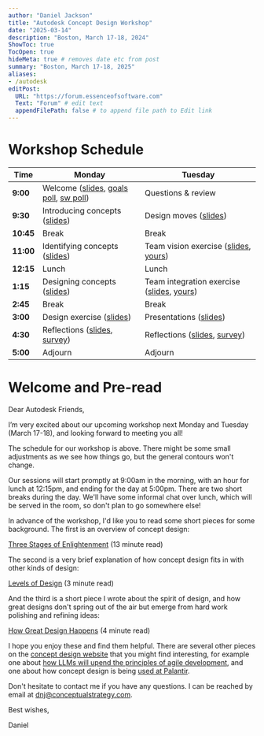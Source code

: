 ```yaml
---
author: "Daniel Jackson"
title: "Autodesk Concept Design Workshop"
date: "2025-03-14"
description: "Boston, March 17-18, 2024"
ShowToc: true
TocOpen: true
hideMeta: true # removes date etc from post
summary: "Boston, March 17-18, 2025"
aliases:
- /autodesk
editPost:
  URL: "https://forum.essenceofsoftware.com"
  Text: "Forum" # edit text
  appendFilePath: false # to append file path to Edit link
---
```



# Workshop Schedule

| **Time**  | **Monday**           | **Tuesday**            |
| --------- | -------------------- | ---------------------- |
| **9:00**  | Welcome ([slides](./pdfs/0-introduction.pdf), [goals poll](https://app.sli.do/event/6EYs7HG2ceVXh5EiPQiw2q), [sw poll](https://app.sli.do/event/4jw4fpftSbYcSnycjiqCDA))     | Questions & review     |
| **9:30**  | Introducing concepts ([slides](./pdfs/1-introducing-concepts.pdf)) | Design moves ([slides](./pdfs/5-design-moves.pdf)) |
| **10:45** | Break                | Break                  |
| **11:00** | Identifying concepts ([slides](./pdfs/2-identifying-concepts.pdf)) | Team vision exercise ([slides](./pdfs/6-team-vision.pdf), [yours](https://tinyurl.com/ad-vision))    |
| **12:15** | Lunch                | Lunch                  |
| **1:15**  | Designing concepts ([slides](./pdfs/3-designing-concepts.pdf))  | Team integration exercise ([slides](./pdfs/7-integration.pdf), [yours](https://tinyurl.com/ad-integ)) |
| **2:45**  | Break                | Break                  |
| **3:00**  | Design exercise ([slides](./pdfs/4-design-exercise.pdf))      | Presentations ([slides](./pdfs/8-presentations.pdf)) |
| **4:30**  | Reflections ([slides](./pdfs/reflections-day-1.pdf), [survey](https://forms.gle/TRekSYTHMXqabehs8))         | Reflections ([slides](./pdfs/reflections-day-2.pdf), [survey](https://forms.gle/9XFWu4KvJLLVrGeT9))           |
| **5:00**  | Adjourn              | Adjourn                |


# Welcome and Pre-read

Dear Autodesk Friends,

I’m very excited about our upcoming workshop next Monday and Tuesday (March 17-18), and looking forward to meeting you all!

The schedule for our workshop is above. There might be some small adjustments as we see how things go, but the general contours won't change.

Our sessions will start promptly at 9:00am in the morning, with an hour for lunch at 12:15pm, and ending for the day at 5:00pm. There are two short breaks during the day. We'll have some informal chat over lunch, which will be served in the room, so don't plan to go somewhere else!

In advance of the workshop, I'd like you to read some short pieces for some background. The first is an overview of concept design:

[Three Stages of Enlightenment](https://essenceofsoftware.com/posts/three-stages/) (13 minute read)
	
The second is a very brief explanation of how concept design fits in with other kinds of design: 

[Levels of Design](https://essenceofsoftware.com/tutorials/design-general/levels-of-design/) (3 minute read)

And the third is a short piece I wrote about the spirit of design, and how great designs don't spring out of the air but emerge from hard work polishing and refining ideas:

[How Great Design Happens](https://essenceofsoftware.com/tutorials/design-general/great-design/) (4 minute read)
	
I hope you enjoy these and find them helpful. There are several other pieces on the [concept design website](https://essenceofsoftware.com) that you might find interesting, for example one about [how LLMs will upend the principles of agile development](https://essenceofsoftware.com/posts/end-of-agile/), and one about how concept design is being [used at Palantir](https://essenceofsoftware.com/posts/palantir/). 

Don't hesitate to contact me if you have any questions. I can be reached by email at [dnj@conceptualstrategy.com](mailto:dnj@conceptualstrategy.com).

Best wishes,

Daniel


